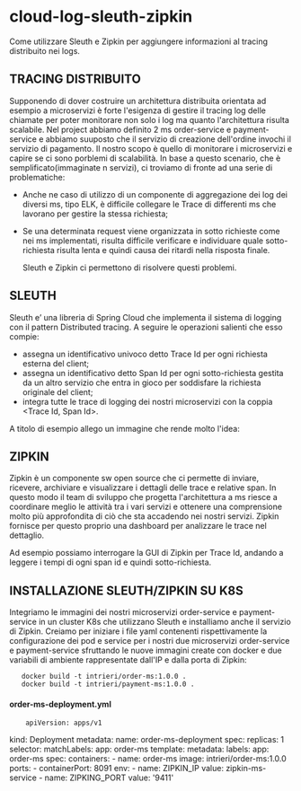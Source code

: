 # cloud-log-sleuth-zipkin
Come utilizzare Sleuth e Zipkin per aggiungere informazioni al tracing distribuito nei logs.

## TRACING DISTRIBUITO

Supponendo di dover costruire un architettura distribuita orientata ad esempio a 
microservizi è forte l'esigenza di gestire il tracing log delle chiamate per poter
monitorare non solo i log ma quanto l'architettura risulta scalabile. 
Nel project abbiamo definito 2 ms order-service e payment-service e abbiamo suuposto che
il servizio di creazione dell'ordine invochi il servizio di pagamento. Il nostro scopo
è quello di monitorare i microservizi e capire se ci sono porblemi di scalabilità.
In base a questo scenario, che è semplificato(immaginate n servizi), ci troviamo di fronte ad
una serie di problematiche:

* Anche ne caso di utilizzo di un componente di aggregazione dei log dei diversi ms, tipo ELK,
  è difficile collegare le Trace di differenti ms che lavorano per gestire la stessa richiesta;
* Se una determinata request viene organizzata in sotto richieste come nei ms implementati, 
  risulta difficile verificare e individuare  quale sotto-richiesta risulta lenta e quindi causa dei ritardi nella risposta finale.
  
  Sleuth e Zipkin ci permettono di risolvere questi problemi.
  
## SLEUTH

Sleuth e’ una libreria di Spring Cloud che implementa il sistema di logging con il pattern Distributed tracing. 
A seguire le operazioni salienti che esso compie:

* assegna un identificativo univoco detto Trace Id  per ogni richiesta esterna del client;
* assegna un identificativo detto Span Id per ogni sotto-richiesta gestita da un altro servizio 
  che entra in gioco per soddisfare la richiesta originale del client;
* integra tutte le trace di logging dei nostri microservizi con la coppia <Trace Id, Span Id>.

A titolo di esempio allego un immagine che rende molto l'idea:

## ZIPKIN

Zipkin è un componente sw open source che ci permette di inviare, ricevere, archiviare e visualizzare i dettagli delle trace 
e relative span. In questo modo il team di sviluppo che progetta l'architettura a ms  riesce a coordinare meglio le attività 
tra i vari servizi e ottenere una comprensione molto più approfondita di ciò che sta accadendo nei nostri servizi. 
Zipkin fornisce per questo proprio una dashboard per analizzare le trace nel dettaglio.

Ad esempio possiamo interrogare la GUI di Zipkin per Trace Id, andando a leggere i tempi di ogni span id e quindi sotto-richiesta.

## INSTALLAZIONE SLEUTH/ZIPKIN SU K8S

Integriamo le immagini dei nostri microservizi order-service e payment-service in un cluster K8s che utilizzano Sleuth e 
installiamo anche il servizio di Zipkin.
Creiamo per iniziare i file yaml contenenti rispettivamente la configurazione dei pod e service per i nostri due microservizi 
order-service e payment-service sfruttando le nuove immagini create con docker e due variabili di ambiente rappresentate dall'IP
e dalla porta di Zipkin:

       docker build -t intrieri/order-ms:1.0.0 .
	   docker build -t intrieri/payment-ms:1.0.0 .

#### order-ms-deployment.yml

        apiVersion: apps/v1
 kind: Deployment
 metadata:
   name: order-ms-deployment
 spec:
   replicas: 1
   selector:
     matchLabels:
       app: order-ms
   template:
     metadata:
       labels:
         app: order-ms
     spec:
       containers:
       - name: order-ms
         image: intrieri/order-ms:1.0.0
         ports:
         - containerPort: 8091
         env:
           - name: ZIPKIN_IP
             value: zipkin-ms-service
           - name: ZIPKING_PORT
             value: '9411'

       

   


